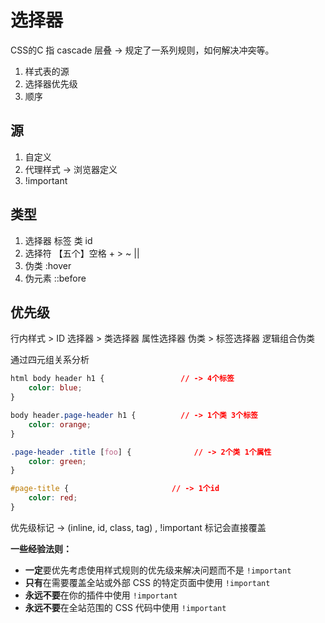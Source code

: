 # 选择器

CSS的C 指 cascade 层叠 -> 规定了一系列规则，如何解决冲突等。

1. 样式表的源
2. 选择器优先级
3. 顺序

## 源

1. 自定义
2. 代理样式 -> 浏览器定义
3. !important

## 类型

1. 选择器 标签 类 id
2. 选择符 【五个】空格 +  > ~ ||
3. 伪类 :hover
4. 伪元素 ::before

## 优先级

行内样式 > ID 选择器 > 类选择器  属性选择器 伪类 > 标签选择器 逻辑组合伪类

通过四元组关系分析

```css
html body header h1 {                 // -> 4个标签
    color: blue;
}

body header.page-header h1 {          // -> 1个类 3个标签
    color: orange;
}

.page-header .title [foo] {				 // -> 2个类 1个属性
    color: green;
}

#page-title {						// -> 1个id
    color: red;
}
```

优先级标记 -> (inline, id, class, tag)  ,  !important 标记会直接覆盖

**一些经验法则：**

- **一定**要优先考虑使用样式规则的优先级来解决问题而不是 `!important`
- **只有**在需要覆盖全站或外部 CSS 的特定页面中使用 `!important`
- **永远不要**在你的插件中使用 `!important`
- **永远不要**在全站范围的 CSS 代码中使用 `!important`

